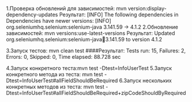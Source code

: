 
1.Проверка обновлений для зависимостей: mvn version:display-dependency-updates
Результат: [INFO] The following dependencies in Dependencies have newer versions: [INFO] org.seleniumhq.selenium:selenium-java 3.141.59 -> 4.1.2
2.Обновление зависимостей: mvn versions:use-latest-versions
Результат: Updated org.seleniumhq.selenium:selenium-java:jar:3.141.59 to version 4.1.2

3.Запуск тестов: mvn clean test ####Результат: Tests run: 15, Failures: 2, Errors: 0, Skipped: 0, Time elapsed: 88.728 sec

4.Запуск конкретного теста:mvn test -Dtest=InfoUserTest
5.Запуск конкретного метода из теста:  mvn test -Dtest=InfoUserTest#allFieldShouldBeRequired
6.Запуск нескольких конкретных методов из теста:  mvn test -Dtest=InfoUserTest#allFieldShouldBeRequired+zipCodeShouldByRequired